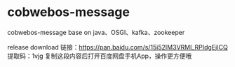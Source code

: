 # cobwebos-message
cobwebos-message  base on java、OSGI、kafka、zookeeper

release download 
链接：https://pan.baidu.com/s/15i52IM3VRMl_RPIdgEjICQ 
提取码：1vjg 
复制这段内容后打开百度网盘手机App，操作更方便哦
